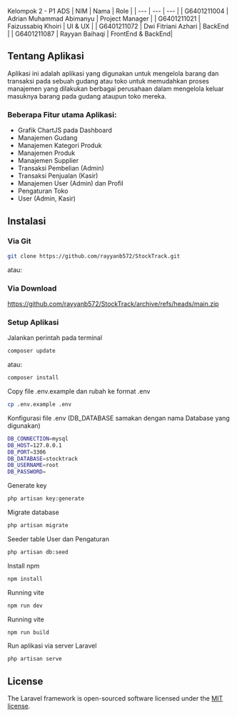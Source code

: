 

Kelompok 2 - P1 ADS
| NIM | Nama | Role |
| --- | --- | --- |
| G6401211004 | Adrian Muhammad Abimanyu | Project Manager |
| G6401211021 | Faizussabiq Khoiri | UI & UX |
| G6401211072 | Dwi Fitriani Azhari | BackEnd |
| G6401211087 | Rayyan Baihaqi | FrontEnd & BackEnd|

## Tentang Aplikasi

Aplikasi ini adalah aplikasi yang digunakan untuk mengelola barang dan transaksi pada sebuah gudang atau toko untuk memudahkan proses manajemen yang dilakukan berbagai perusahaan dalam mengelola keluar masuknya barang pada gudang ataupun toko mereka.

### Beberapa Fitur utama Aplikasi:
- Grafik ChartJS pada Dashboard
- Manajemen Gudang
- Manajemen Kategori Produk
- Manajemen Produk
- Manajemen Supplier
- Transaksi Pembelian (Admin)
- Transaksi Penjualan (Kasir)
- Manajemen User (Admin) dan Profil
- Pengaturan Toko
- User (Admin, Kasir)


## Instalasi
### Via Git
```bash
git clone https://github.com/rayyanb572/StockTrack.git
```
atau:
### Via Download
https://github.com/rayyanb572/StockTrack/archive/refs/heads/main.zip

### Setup Aplikasi
Jalankan perintah pada terminal
```bash
composer update
```
atau:
```bash
composer install
```
Copy file .env.example dan rubah ke format .env
```bash
cp .env.example .env
```
Konfigurasi file .env (DB_DATABASE samakan dengan nama Database yang digunakan)
```bash
DB_CONNECTION=mysql
DB_HOST=127.0.0.1
DB_PORT=3306
DB_DATABASE=stocktrack
DB_USERNAME=root
DB_PASSWORD=
```
Generate key
```bash
php artisan key:generate
```
Migrate database
```bash
php artisan migrate
```
Seeder table User dan Pengaturan
```bash
php artisan db:seed
```
Install npm
```bash
npm install
```
Running vite
```bash
npm run dev
```
Running vite
```bash
npm run build
```
Run aplikasi via server Laravel
```bash
php artisan serve
```

## License

The Laravel framework is open-sourced software licensed under the [MIT license](https://opensource.org/licenses/MIT).
